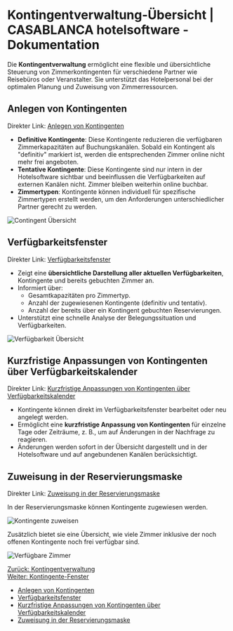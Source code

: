 # Kontingentverwaltung-Übersicht | CASABLANCA hotelsoftware - Dokumentation

Die **Kontingentverwaltung** ermöglicht eine flexible und übersichtliche Steuerung von Zimmerkontingenten für verschiedene Partner wie Reisebüros oder Veranstalter. Sie unterstützt das Hotelpersonal bei der optimalen Planung und Zuweisung von Zimmerressourcen.

## Anlegen von Kontingenten

Direkter Link: [Anlegen von Kontingenten](https://docs.casablanca.at/desktop/module/contingent/contingencymanagement/#anlegen-von-kontingenten "Direkter Link zu Anlegen von Kontingenten")

* **Definitive Kontingente**: Diese Kontingente reduzieren die verfügbaren Zimmerkapazitäten auf Buchungskanälen. Sobald ein Kontingent als "definitiv" markiert ist, werden die entsprechenden Zimmer online nicht mehr frei angeboten.
* **Tentative Kontingente**: Diese Kontingente sind nur intern in der Hotelsoftware sichtbar und beeinflussen die Verfügbarkeiten auf externen Kanälen nicht. Zimmer bleiben weiterhin online buchbar.
* **Zimmertypen**: Kontingente können individuell für spezifische Zimmertypen erstellt werden, um den Anforderungen unterschiedlicher Partner gerecht zu werden.

![Contingent Übersicht](https://docs.casablanca.at/assets/images/contingency_overview-cb316593167c4dfcaa671a113b952a11.png)

## Verfügbarkeitsfenster

Direkter Link: [Verfügbarkeitsfenster](https://docs.casablanca.at/desktop/module/contingent/contingencymanagement/#verfügbarkeitsfenster "Direkter Link zu Verfügbarkeitsfenster")

* Zeigt eine **übersichtliche Darstellung aller aktuellen Verfügbarkeiten**, Kontingente und bereits gebuchten Zimmer an.
* Informiert über:
  * Gesamtkapazitäten pro Zimmertyp.
  * Anzahl der zugewiesenen Kontingente (definitiv und tentativ).
  * Anzahl der bereits über ein Kontingent gebuchten Reservierungen.
* Unterstützt eine schnelle Analyse der Belegungssituation und Verfügbarkeiten.

![Verfügbarkeit Übersicht](https://docs.casablanca.at/assets/images/inventory_overview-a7e91a35371ab004dc20649c07311434.png)

## Kurzfristige Anpassungen von Kontingenten über Verfügbarkeitskalender

Direkter Link: [Kurzfristige Anpassungen von Kontingenten über Verfügbarkeitskalender](https://docs.casablanca.at/desktop/module/contingent/contingencymanagement/#kurzfristige-anpassungen-von-kontingenten-über-verfügbarkeitskalender "Direkter Link zu Kurzfristige Anpassungen von Kontingenten über Verfügbarkeitskalender")

* Kontingente können direkt im Verfügbarkeitsfenster bearbeitet oder neu angelegt werden.
* Ermöglicht eine **kurzfristige Anpassung von Kontingenten** für einzelne Tage oder Zeiträume, z. B., um auf Änderungen in der Nachfrage zu reagieren.
* Änderungen werden sofort in der Übersicht dargestellt und in der Hotelsoftware und auf angebundenen Kanälen berücksichtigt.

## Zuweisung in der Reservierungsmaske

Direkter Link: [Zuweisung in der Reservierungsmaske](https://docs.casablanca.at/desktop/module/contingent/contingencymanagement/#zuweisung-in-der-reservierungsmaske "Direkter Link zu Zuweisung in der Reservierungsmaske")

In der Reservierungsmaske können Kontingente zugewiesen werden.

![Kontingente zuweisen](https://docs.casablanca.at/assets/images/reservation_contingency-0baac354625718dccb45b41b49cd0fb6.png)

Zusätzlich bietet sie eine Übersicht, wie viele Zimmer inklusive der noch offenen Kontingente noch frei verfügbar sind.

![Verfügbare Zimmer](https://docs.casablanca.at/assets/images/open_inventory-15a90bd70089b732cc0ce80d60c54956.png)

[Zurück: Kontingentverwaltung](https://docs.casablanca.at/desktop/module/contingent/)  
[Weiter: Kontingente-Fenster](https://docs.casablanca.at/desktop/module/contingent/contingency)

* [Anlegen von Kontingenten](https://docs.casablanca.at/desktop/module/contingent/contingencymanagement/#anlegen-von-kontingenten)
* [Verfügbarkeitsfenster](https://docs.casablanca.at/desktop/module/contingent/contingencymanagement/#verfügbarkeitsfenster)
* [Kurzfristige Anpassungen von Kontingenten über Verfügbarkeitskalender](https://docs.casablanca.at/desktop/module/contingent/contingencymanagement/#kurzfristige-anpassungen-von-kontingenten-über-verfügbarkeitskalender)
* [Zuweisung in der Reservierungsmaske](https://docs.casablanca.at/desktop/module/contingent/contingencymanagement/#zuweisung-in-der-reservierungsmaske)
